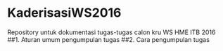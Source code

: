 # KaderisasiWS2016
Repository untuk dokumentasi tugas-tugas calon kru WS HME ITB 2016
##1. Aturan umum pengumpulan tugas
##2. Cara pengumpulan tugas


